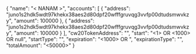 {
  "name": "< NANAM >",
  "accounts": [
    {
      "address": "juno1s2hdk5wdt97khekx38aes2d80dpf20wfffgruvqg3vvfp00dtudsmwvkzy",
      "amount": 100000
    },
    {
      "address": "juno1s2hdk5wdt97khekx38aes2d80dpf20wfffgruvqg3vvfp00dtudsmwvkzy",
      "amount": 100000
    }
  ],
  "cw20TokenAddress": "<juno1s2hdk5wdt97khekx38aes2d80dpf20wfffgruvqg3vvfp00dtudsmwvkzy>",
  "start": "<1> OR <1000> OR null",
  "startType": "<height OR timestamp>",
  "expiration": "<1000> OR <unix-timestamp-in-seconds>",
  "expirationType": "<height OR timestamp>",
  "totalAmount": "<50000>"
}
